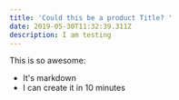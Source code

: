 ```yaml
---
title: 'Could this be a product Title? '
date: 2019-05-30T11:32:39.311Z
description: I am testing
---
```

This is so awesome: 
* It's markdown
* I can create it in 10 minutes
